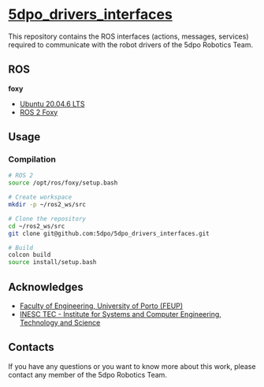 # [5dpo_drivers_interfaces](https://github.com/5dpo/5dpo_drivers_interfaces)

This repository contains the ROS interfaces (actions, messages, services)
required to communicate with the robot drivers of the 5dpo Robotics Team.

## ROS

**foxy**

- [Ubuntu 20.04.6 LTS](https://releases.ubuntu.com/focal/)
- [ROS 2 Foxy](https://docs.ros.org/en/foxy/)

## Usage

### Compilation

```sh
# ROS 2
source /opt/ros/foxy/setup.bash

# Create workspace
mkdir -p ~/ros2_ws/src

# Clone the repository
cd ~/ros2_ws/src
git clone git@github.com:5dpo/5dpo_drivers_interfaces.git

# Build
colcon build
source install/setup.bash
```

## Acknowledges

- [Faculty of Engineering, University of Porto (FEUP)](https://sigarra.up.pt/feup/en/)
- [INESC TEC - Institute for Systems and Computer Engineering, Technology and Science](https://www.inesctec.pt/en/)

## Contacts

If you have any questions or you want to know more about this work, please
contact any member of the 5dpo Robotics Team.

